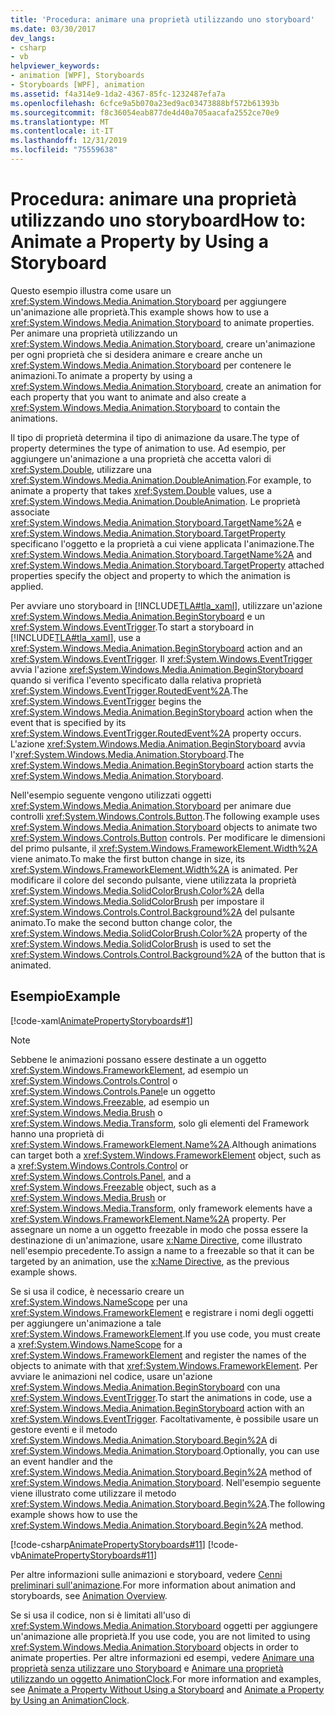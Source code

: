 ```yaml
---
title: 'Procedura: animare una proprietà utilizzando uno storyboard'
ms.date: 03/30/2017
dev_langs:
- csharp
- vb
helpviewer_keywords:
- animation [WPF], Storyboards
- Storyboards [WPF], animation
ms.assetid: f4a314e9-1da2-4367-85fc-1232487efa7a
ms.openlocfilehash: 6cfce9a5b070a23ed9ac03473888bf572b61393b
ms.sourcegitcommit: f8c36054eab877de4d40a705aacafa2552ce70e9
ms.translationtype: MT
ms.contentlocale: it-IT
ms.lasthandoff: 12/31/2019
ms.locfileid: "75559638"
---
```

# <a name="how-to-animate-a-property-by-using-a-storyboard"></a><span data-ttu-id="2b4b8-102">Procedura: animare una proprietà utilizzando uno storyboard</span><span class="sxs-lookup"><span data-stu-id="2b4b8-102">How to: Animate a Property by Using a Storyboard</span></span>
<span data-ttu-id="2b4b8-103">Questo esempio illustra come usare un <xref:System.Windows.Media.Animation.Storyboard> per aggiungere un'animazione alle proprietà.</span><span class="sxs-lookup"><span data-stu-id="2b4b8-103">This example shows how to use a <xref:System.Windows.Media.Animation.Storyboard> to animate properties.</span></span> <span data-ttu-id="2b4b8-104">Per animare una proprietà utilizzando un <xref:System.Windows.Media.Animation.Storyboard>, creare un'animazione per ogni proprietà che si desidera animare e creare anche un <xref:System.Windows.Media.Animation.Storyboard> per contenere le animazioni.</span><span class="sxs-lookup"><span data-stu-id="2b4b8-104">To animate a property by using a <xref:System.Windows.Media.Animation.Storyboard>, create an animation for each property that you want to animate and also create a <xref:System.Windows.Media.Animation.Storyboard> to contain the animations.</span></span>  
  
 <span data-ttu-id="2b4b8-105">Il tipo di proprietà determina il tipo di animazione da usare.</span><span class="sxs-lookup"><span data-stu-id="2b4b8-105">The type of property determines the type of animation to use.</span></span> <span data-ttu-id="2b4b8-106">Ad esempio, per aggiungere un'animazione a una proprietà che accetta valori di <xref:System.Double>, utilizzare una <xref:System.Windows.Media.Animation.DoubleAnimation>.</span><span class="sxs-lookup"><span data-stu-id="2b4b8-106">For example, to animate a property that takes <xref:System.Double> values, use a <xref:System.Windows.Media.Animation.DoubleAnimation>.</span></span> <span data-ttu-id="2b4b8-107">Le proprietà associate <xref:System.Windows.Media.Animation.Storyboard.TargetName%2A> e <xref:System.Windows.Media.Animation.Storyboard.TargetProperty> specificano l'oggetto e la proprietà a cui viene applicata l'animazione.</span><span class="sxs-lookup"><span data-stu-id="2b4b8-107">The <xref:System.Windows.Media.Animation.Storyboard.TargetName%2A> and <xref:System.Windows.Media.Animation.Storyboard.TargetProperty> attached properties specify the object and property to which the animation is applied.</span></span>  
  
 <span data-ttu-id="2b4b8-108">Per avviare uno storyboard in [!INCLUDE[TLA#tla_xaml](../../../../includes/tlasharptla-xaml-md.md)], utilizzare un'azione <xref:System.Windows.Media.Animation.BeginStoryboard> e un <xref:System.Windows.EventTrigger>.</span><span class="sxs-lookup"><span data-stu-id="2b4b8-108">To start a storyboard in [!INCLUDE[TLA#tla_xaml](../../../../includes/tlasharptla-xaml-md.md)], use a <xref:System.Windows.Media.Animation.BeginStoryboard> action and an <xref:System.Windows.EventTrigger>.</span></span> <span data-ttu-id="2b4b8-109">Il <xref:System.Windows.EventTrigger> avvia l'azione <xref:System.Windows.Media.Animation.BeginStoryboard> quando si verifica l'evento specificato dalla relativa proprietà <xref:System.Windows.EventTrigger.RoutedEvent%2A>.</span><span class="sxs-lookup"><span data-stu-id="2b4b8-109">The <xref:System.Windows.EventTrigger> begins the <xref:System.Windows.Media.Animation.BeginStoryboard> action when the event that is specified by its <xref:System.Windows.EventTrigger.RoutedEvent%2A> property occurs.</span></span> <span data-ttu-id="2b4b8-110">L'azione <xref:System.Windows.Media.Animation.BeginStoryboard> avvia l'<xref:System.Windows.Media.Animation.Storyboard>.</span><span class="sxs-lookup"><span data-stu-id="2b4b8-110">The <xref:System.Windows.Media.Animation.BeginStoryboard> action starts the <xref:System.Windows.Media.Animation.Storyboard>.</span></span>  
  
 <span data-ttu-id="2b4b8-111">Nell'esempio seguente vengono utilizzati oggetti <xref:System.Windows.Media.Animation.Storyboard> per animare due controlli <xref:System.Windows.Controls.Button>.</span><span class="sxs-lookup"><span data-stu-id="2b4b8-111">The following example uses <xref:System.Windows.Media.Animation.Storyboard> objects to animate two <xref:System.Windows.Controls.Button> controls.</span></span> <span data-ttu-id="2b4b8-112">Per modificare le dimensioni del primo pulsante, il <xref:System.Windows.FrameworkElement.Width%2A> viene animato.</span><span class="sxs-lookup"><span data-stu-id="2b4b8-112">To make the first button change in size, its <xref:System.Windows.FrameworkElement.Width%2A> is animated.</span></span> <span data-ttu-id="2b4b8-113">Per modificare il colore del secondo pulsante, viene utilizzata la proprietà <xref:System.Windows.Media.SolidColorBrush.Color%2A> della <xref:System.Windows.Media.SolidColorBrush> per impostare il <xref:System.Windows.Controls.Control.Background%2A> del pulsante animato.</span><span class="sxs-lookup"><span data-stu-id="2b4b8-113">To make the second button change color, the <xref:System.Windows.Media.SolidColorBrush.Color%2A> property of the <xref:System.Windows.Media.SolidColorBrush> is used to set the <xref:System.Windows.Controls.Control.Background%2A> of the button that is animated.</span></span>  
  
## <a name="example"></a><span data-ttu-id="2b4b8-114">Esempio</span><span class="sxs-lookup"><span data-stu-id="2b4b8-114">Example</span></span>  
 [!code-xaml[AnimatePropertyStoryboards#1](~/samples/snippets/xaml/VS_Snippets_Wpf/AnimatePropertyStoryboards/XAML/StoryboardExample.xaml#1)]  
  
> [!NOTE]
> <span data-ttu-id="2b4b8-115">Sebbene le animazioni possano essere destinate a un oggetto <xref:System.Windows.FrameworkElement>, ad esempio un <xref:System.Windows.Controls.Control> o <xref:System.Windows.Controls.Panel>e un oggetto <xref:System.Windows.Freezable>, ad esempio un <xref:System.Windows.Media.Brush> o <xref:System.Windows.Media.Transform>, solo gli elementi del Framework hanno una proprietà di <xref:System.Windows.FrameworkElement.Name%2A>.</span><span class="sxs-lookup"><span data-stu-id="2b4b8-115">Although animations can target both a <xref:System.Windows.FrameworkElement> object, such as a <xref:System.Windows.Controls.Control> or <xref:System.Windows.Controls.Panel>, and a <xref:System.Windows.Freezable> object, such as a <xref:System.Windows.Media.Brush> or <xref:System.Windows.Media.Transform>, only framework elements have a <xref:System.Windows.FrameworkElement.Name%2A> property.</span></span> <span data-ttu-id="2b4b8-116">Per assegnare un nome a un oggetto freezable in modo che possa essere la destinazione di un'animazione, usare [x:Name Directive](../../../desktop-wpf/xaml-services/xname-directive.md), come illustrato nell'esempio precedente.</span><span class="sxs-lookup"><span data-stu-id="2b4b8-116">To assign a name to a freezable so that it can be targeted by an animation, use the [x:Name Directive](../../../desktop-wpf/xaml-services/xname-directive.md), as the previous example shows.</span></span>  
  
 <span data-ttu-id="2b4b8-117">Se si usa il codice, è necessario creare un <xref:System.Windows.NameScope> per una <xref:System.Windows.FrameworkElement> e registrare i nomi degli oggetti per aggiungere un'animazione a tale <xref:System.Windows.FrameworkElement>.</span><span class="sxs-lookup"><span data-stu-id="2b4b8-117">If you use code, you must create a <xref:System.Windows.NameScope> for a <xref:System.Windows.FrameworkElement> and register the names of the objects to animate with that <xref:System.Windows.FrameworkElement>.</span></span> <span data-ttu-id="2b4b8-118">Per avviare le animazioni nel codice, usare un'azione <xref:System.Windows.Media.Animation.BeginStoryboard> con una <xref:System.Windows.EventTrigger>.</span><span class="sxs-lookup"><span data-stu-id="2b4b8-118">To start the animations in code, use a <xref:System.Windows.Media.Animation.BeginStoryboard> action with an <xref:System.Windows.EventTrigger>.</span></span> <span data-ttu-id="2b4b8-119">Facoltativamente, è possibile usare un gestore eventi e il metodo <xref:System.Windows.Media.Animation.Storyboard.Begin%2A> di <xref:System.Windows.Media.Animation.Storyboard>.</span><span class="sxs-lookup"><span data-stu-id="2b4b8-119">Optionally, you can use an event handler and the <xref:System.Windows.Media.Animation.Storyboard.Begin%2A> method of <xref:System.Windows.Media.Animation.Storyboard>.</span></span> <span data-ttu-id="2b4b8-120">Nell'esempio seguente viene illustrato come utilizzare il metodo <xref:System.Windows.Media.Animation.Storyboard.Begin%2A>.</span><span class="sxs-lookup"><span data-stu-id="2b4b8-120">The following example shows how to use the <xref:System.Windows.Media.Animation.Storyboard.Begin%2A> method.</span></span>  
  
 [!code-csharp[AnimatePropertyStoryboards#11](~/samples/snippets/csharp/VS_Snippets_Wpf/AnimatePropertyStoryboards/CSharp/StoryboardExample.cs#11)]
 [!code-vb[AnimatePropertyStoryboards#11](~/samples/snippets/visualbasic/VS_Snippets_Wpf/AnimatePropertyStoryboards/VisualBasic/StoryboardExample.vb#11)]  
  
 <span data-ttu-id="2b4b8-121">Per altre informazioni sulle animazioni e storyboard, vedere [Cenni preliminari sull'animazione](animation-overview.md).</span><span class="sxs-lookup"><span data-stu-id="2b4b8-121">For more information about animation and storyboards, see [Animation Overview](animation-overview.md).</span></span>  
  
 <span data-ttu-id="2b4b8-122">Se si usa il codice, non si è limitati all'uso di <xref:System.Windows.Media.Animation.Storyboard> oggetti per aggiungere un'animazione alle proprietà.</span><span class="sxs-lookup"><span data-stu-id="2b4b8-122">If you use code, you are not limited to using <xref:System.Windows.Media.Animation.Storyboard> objects in order to animate properties.</span></span> <span data-ttu-id="2b4b8-123">Per altre informazioni ed esempi, vedere [Animare una proprietà senza utilizzare uno Storyboard](how-to-animate-a-property-without-using-a-storyboard.md) e [Animare una proprietà utilizzando un oggetto AnimationClock](how-to-animate-a-property-by-using-an-animationclock.md).</span><span class="sxs-lookup"><span data-stu-id="2b4b8-123">For more information and examples, see [Animate a Property Without Using a Storyboard](how-to-animate-a-property-without-using-a-storyboard.md) and [Animate a Property by Using an AnimationClock](how-to-animate-a-property-by-using-an-animationclock.md).</span></span>
